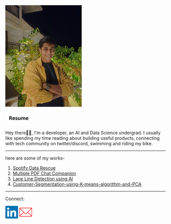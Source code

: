<img alt="alt_text" width="240px" src="aryan.jpg"/>

 [<img alt="alt_text" width="80px" src="resume logo 3.jpg" />](https://drive.google.com/file/d/1xoT8aIIRfdeOeYwdLvGj1Z7BrQeiuKe4/view?usp=sharing)


Hey there👋🏽, I'm a developer, an AI and Data Science undergrad. I usually like spending my time reading about building useful products, connecting with tech community on twitter/discord, swimming and riding my bike.

________________________________________

here are some of my works-
1.	[Spotify Data Rescue](https://github.com/aryan4ai/Spotify-Data-Rescue)
2.	[Multiple PDF Chat Companion](https://github.com/aryan4ai/Multiple-PDF-Chat-Companion)
3.	[Lane Line Detection using AI](https://github.com/aryan4ai/Lane-Line-Detection-using-AI)
4.	[Customer-Segmentation-using-K-means-algorithm-and-PCA](https://github.com/aryan4ai/Customer-Segmentation-using-K-means-algorithm-and-PCA)

________________________________________



Connect:

[<img alt="alt_text" width="40px" src="Linkedin logo.jpg"/>](https://www.linkedin.com/in/aryan-chaudhari-83a806228/)
  [<img alt="alt_text" width="40px" src="email logo.jpg" />](mailto:aryanacc1010@gmail.com)  

